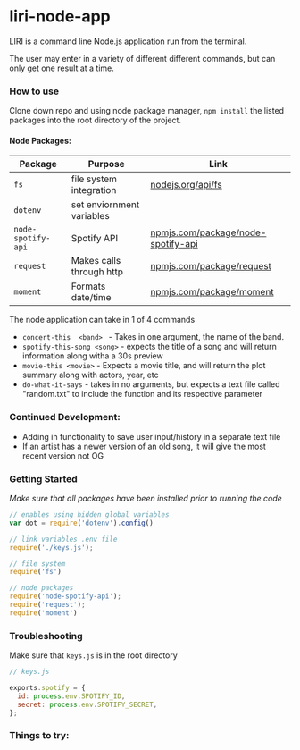 # liri-node-app
 LIRI is a command line Node.js application run from the terminal.

 The user may enter in a variety of different different commands, but can only get one result at a time.
 
### How to use
 Clone down repo and using node package manager, `npm install` the listed packages into the root directory of the project.

#### Node Packages:
 |Package|Purpose|Link|
 |---|---|---|
 | `fs` | file system integration | [nodejs.org/api/fs](https://nodejs.org/api/fs.html)
 | `dotenv`| set enviornment variables|
 | `node-spotify-api` | Spotify API| [npmjs.com/package/node-spotify-api](https://www.npmjs.com/package/node-spotify-api)
 | `request` | Makes calls through http | [npmjs.com/package/request](https://www.npmjs.com/package/request) |
 | `moment` | Formats date/time | [npmjs.com/package/moment](https://www.npmjs.com/package/moment)

The node application can take in 1 of 4 commands
  - `concert-this  <band> ` - Takes in one argument, the name of the band.
  - `spotify-this-song <song>` -  expects the title of a song and will return information along witha a 30s preview
  - `movie-this <movie>` - Expects a movie title, and will return the plot summary along with actors, year, etc
  - `do-what-it-says` - takes in no arguments, but expects a text file called "random.txt" to include the function and its respective parameter


### Continued Development:
  - Adding in functionality to save user input/history in a separate text file
  - If an artist has a newer version of an old song, it will give the most recent version not OG


### Getting Started
*Make sure that all packages have been installed prior to running the code*

```javascript
// enables using hidden global variables
var dot = require('dotenv').config()

// link variables .env file
require('./keys.js'); 

// file system
require('fs')

// node packages
require('node-spotify-api');
require('request');
require('moment')
```

### Troubleshooting
Make sure that `keys.js` is in the root directory 
```javascript
// keys.js

exports.spotify = {
  id: process.env.SPOTIFY_ID,
  secret: process.env.SPOTIFY_SECRET,
};
```

### Things to try:
 <!-- - Pipe the output through the less function -->

